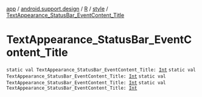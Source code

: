 [app](../../../index.md) / [android.support.design](../../index.md) / [R](../index.md) / [style](index.md) / [TextAppearance_StatusBar_EventContent_Title](.)

# TextAppearance_StatusBar_EventContent_Title

`static val TextAppearance_StatusBar_EventContent_Title: `[`Int`](https://kotlinlang.org/api/latest/jvm/stdlib/kotlin/-int/index.html)
`static val TextAppearance_StatusBar_EventContent_Title: `[`Int`](https://kotlinlang.org/api/latest/jvm/stdlib/kotlin/-int/index.html)
`static val TextAppearance_StatusBar_EventContent_Title: `[`Int`](https://kotlinlang.org/api/latest/jvm/stdlib/kotlin/-int/index.html)
`static val TextAppearance_StatusBar_EventContent_Title: `[`Int`](https://kotlinlang.org/api/latest/jvm/stdlib/kotlin/-int/index.html)